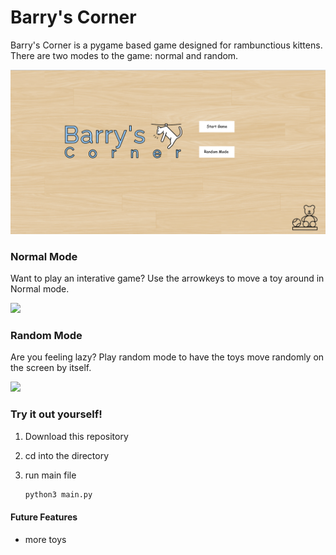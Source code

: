 # Barry's Corner

Barry's Corner is a pygame based game designed for rambunctious kittens. There are two modes to the game: normal and random.

![](./barrys_corner_ss.png?raw=true)

### Normal Mode

Want to play an interative game?
Use the arrowkeys to move a toy around in Normal mode.

![](./gamemode.gif?raw=true)

### Random Mode

Are you feeling lazy?
Play random mode to have the toys move randomly on the screen by itself.

![](./randommode.gif?raw=true)

### Try it out yourself!

1. Download this repository

2. cd into the directory

3. run main file
   ```bash
   python3 main.py
   ```

#### Future Features

- more toys
